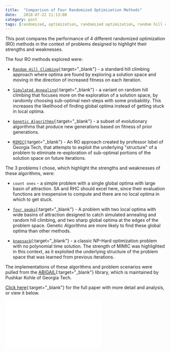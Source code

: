 ```yaml
---
title:  "Comparison of Four Randomized Optimization Methods"
date:   2018-07-22 11:13:00
category: post
tags: [randomized, optimization, randomized optimization, random hill climbing, hill climbing, simulated annealing, simulated, annealing, genetic algorithms, genetic, algorithm, mimic, count ones, four peaks, knapsack, np-hard]
---
```


This post compares the performance of 4 different randomized optimization (RO) methods in the context of problems designed to highlight their strengths and weaknesses.

The four RO methods explored were:

- [`Random Hill Climbing`][rhc]{:target="_blank"} - a standard hill climbing approach where optima are found by exploring a solution space and moving in the direction of increased fitness on each iteration.

- [`Simulated Annealing`][sa]{:target="_blank"} - a variant on random hill climbing that focuses more on the exploration of a solution space, by randomly choosing sub-optimal next-steps with some probability. This increases the likelihood of finding global optima instead of getting stuck in local optima.

- [`Genetic Algorithms`][ga]{:target="_blank"} - a subset of evolutionary algorithms that produce new generations based on fitness of prior generations.

- [`MIMIC`][mimic]{:target="_blank"} - An RO approach created by professor Isbel of Georgia Tech, that attempts to exploit the underlying "structure" of a problem to eliminate re-exploration of sub-optimal portions of the solution space on future iterations.

The 3 problems I chose, which highlight the strengths and weaknesses of these algorithms, were:

- `count ones` - a simple problem with a single global optima with large basin of attraction. SA and RHC should excel here, since their evaluation functions are inexpensive to compute and there are no local optima in which to get stuck.

- [`four peaks`][4p]{:target="_blank"} - A problem with two local optima with wide basins of attraction designed to catch simulated annealing and random hill climbing, and two sharp global optima at the edges of the problem space. Genetic Algorithms are more likely to find these global optima than other methods.

- [`knapsack`][knapsack]{:target="_blank"} - a classic NP-Hard optimization problem with no polynomial time solution. The strength of MIMIC was highlighted in this context, as it exploited the underlying structure of the problem space that was learned from previous iterations.

The implementations of these algorithms and problem scenarios were pulled from the [ABIGAIL][abigail]{:target="_blank"} library, which is maintained by Pushkar Kohle of Georgia Tech.

[Click here][paper]{:target="_blank"} for the full paper with more detail and analysis, or view it below.

<embed src="/assets/pdf/Comparison-Of-Four-Randomized-Optimization-Methods.pdf" />

[rhc]: https://en.wikipedia.org/wiki/Hill_climbing
[sa]: https://en.wikipedia.org/wiki/Simulated_annealing
[ga]: https://en.wikipedia.org/wiki/Genetic_algorithm
[mimic]: https://www.cc.gatech.edu/~isbell/tutorials/mimic-tutorial.pdf
[knapsack]: https://en.wikipedia.org/wiki/Knapsack_problem
[4p]: https://pdfs.semanticscholar.org/cd4f/e89d8dd6060e2957041f90fc699a30058d01.pdf
[abigail]: https://abagail.readthedocs.io/en/latest/index.html
[paper]: /assets/pdf/Comparison-Of-Four-Randomized-Optimization-Methods.pdf
